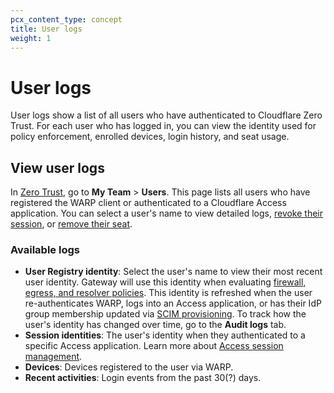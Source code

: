 ```yaml
---
pcx_content_type: concept
title: User logs
weight: 1
---
```


# User logs

User logs show a list of all users who have authenticated to Cloudflare Zero Trust. For each user who has logged in, you can view the identity used for policy enforcement, enrolled devices, login history, and seat usage.

## View user logs

In [Zero Trust](https://one.dash.cloudflare.com/), go to **My Team** > **Users**. This page lists all users who have registered the WARP client or authenticated to a Cloudflare Access application. You can select a user's name to view detailed logs, [revoke their session](/cloudflare-one/identity/users/session-management/#revoke-user-sessions), or [remove their seat](/cloudflare-one/identity/users/seat-management/).

### Available logs

- **User Registry identity**: Select the user's name to view their most recent user identity. Gateway will use this identity when evaluating [firewall, egress, and resolver policies](/cloudflare-one/policies/gateway/). This identity is refreshed when the user re-authenticates WARP, logs into an Access application, or has their IdP group membership updated via [SCIM provisioning](/cloudflare-one/identity/users/scim/). To track how the user's identity has changed over time, go to the **Audit logs** tab.
- **Session identities**: The user's identity when they authenticated to a specific Access application. Learn more about [Access session management](/cloudflare-one/identity/users/session-management/).
- **Devices**: Devices registered to the user via WARP.
- **Recent activities**: Login events from the past 30(?) days.
